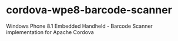 # cordova-wpe8-barcode-scanner
Windows Phone 8.1 Embedded Handheld - Barcode Scanner implementation for Apache Cordova
